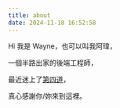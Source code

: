 ```yaml
---
title: about
date: 2024-11-18 16:52:58
---
```


Hi 我是 Wayne，也可以叫我阿瑋，

一個半路出家的後端工程師，

最近迷上了[第四道](https://channel.circles.tw/books/11)，

真心感謝你/妳來到這裡。
